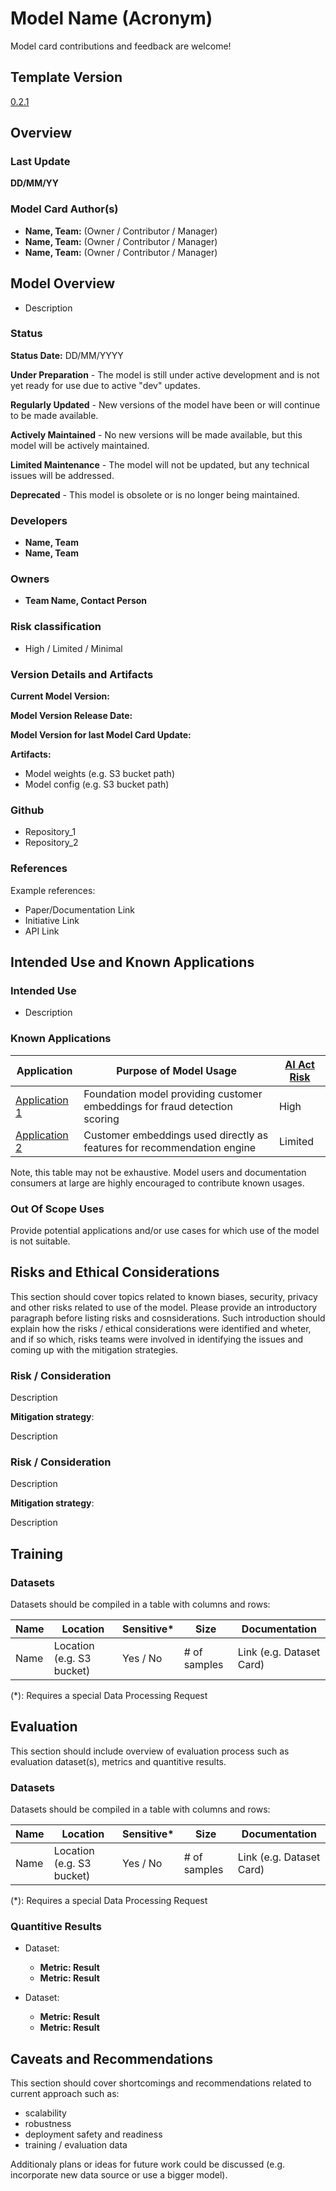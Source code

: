 <h1>Model Name (Acronym)</h1>

Model card contributions and feedback are welcome!

## Template Version
<!-- scope: telescope -->
<!-- info: link to model card version -->
[0.2.1](https://github.fake.domain/aithics/ai-ml-system-documentation-guidelines-and-templates/tags)

## Overview

### Last Update
<!-- info: Remember to add reference to version control document or system. -->
**DD/MM/YY**

### Model Card Author(s)
<!-- info: Authors should get credit in overview section

Select one or more roles per author and reference author's
emails to ease communication and add transparency. -->

- **Name, Team:** (Owner / Contributor / Manager)
- **Name, Team:** (Owner / Contributor / Manager)
- **Name, Team:** (Owner / Contributor / Manager)

## Model Overview

- Description
<!-- info: Brief (max 200 words) description of the model architecture and the task(s) it was trained to solve. -->

### Status
<!-- scope: telescope -->
<!-- info: Select **one:** -->
**Status Date:** DD/MM/YYYY

**Under Preparation** - The model is still under active development
and is not yet ready for use due to active "dev" updates.

**Regularly Updated** - New versions of the model
have been or will continue to be made available.

**Actively Maintained** - No new versions will be made
available, but this model will
be actively maintained.

**Limited Maintenance** - The model will not be updated,
but any technical issues will be
addressed.

**Deprecated** - This model is obsolete or is
no longer being maintained.

### Developers

- **Name, Team**
- **Name, Team**

### Owners
<!-- info: Remember to reference developers and owners emails. -->
- **Team Name, Contact Person**

### Risk classification

<!-- info: Use the AI Act risk classification criteria found here: http://ai-act.eu/risk.
Reference assesment document if possible. -->
- High / Limited / Minimal

### Version Details and Artifacts
<!-- scope: periscope -->
<!-- info: Provide details about the current model version
and which model version the current model card corresponds to.

For models without version number, use "Not currently tracked"
but be sure to track the release date of the model.
-->
**Current Model Version:** 

**Model Version Release Date:** 

**Model Version for last Model Card Update:**

**Artifacts:**


- Model weights (e.g. S3 bucket path)
- Model config (e.g. S3 bucket path)

### Github
<!-- info: Remember to link repositories. -->
- Repository_1
- Repository_2

### References

Example references:

- Paper/Documentation Link
- Initiative Link
- API Link

## Intended Use and Known Applications

### Intended Use
<!-- info: This section focuses on the initial purpose and/or reasoning
for creating the model.-->

- Description

### Known Applications
<!-- info: Fill out the following section if the model has any
current known usages.
-->

| **Application**   | **Purpose of Model Usage**                                                 | **[AI Act Risk](https://digital-strategy.ec.europa.eu/en/policies/regulatory-framework-ai)** |
|-------------------|----------------------------------------------------------------------------|----------------------------------------------------------------------------------------------|
| [Application 1]() | Foundation model providing customer embeddings for fraud detection scoring | High                                                                                         |
| [Application 2]() | Customer embeddings used directly as features for recommendation engine    | Limited                                                                                      |

Note, this table may not be exhaustive.  Model users and documentation consumers at large
are highly encouraged to contribute known usages.

### Out Of Scope Uses

Provide potential applications and/or use cases for which use of the model is not suitable.

## Risks and Ethical Considerations

This section should cover topics related to known biases, security, privacy and other risks related to use of the model. Please provide an introductory paragraph before listing risks and cosnsiderations. Such introduction should explain
how the risks / ethical considerations were identified
and wheter, and if so which, risks teams were involved in identifying the issues and coming up with the mitigation strategies.

### Risk / Consideration

Description

**Mitigation strategy**:

Description

### Risk / Consideration

Description

**Mitigation strategy**:

Description

## Training
<!-- info: This section should include overview regarding training process such as training dataset(s), training task (ex. next token prediction, pixel-wise classification). -->

### Datasets

Datasets should be compiled in a table with columns and rows:

| Name | Location | Sensitive* | Size | Documentation |
|------|----------|------------|------|---------------|
| Name | Location (e.g. S3 bucket) | Yes / No | # of samples | Link (e.g. Dataset Card) |


(*): Requires a special Data Processing Request

## Evaluation
<!-- info: Remember to reference metrics definitions and results variance (if available.) -->
This section should include overview of evaluation process such as evaluation dataset(s), metrics and quantitive results.


### Datasets

Datasets should be compiled in a table with columns and rows:

| Name | Location | Sensitive* | Size | Documentation |
|------|----------|------------|------|---------------|
| Name | Location (e.g. S3 bucket) | Yes / No | # of samples | Link (e.g. Dataset Card) |

(*): Requires a special Data Processing Request

### Quantitive Results
<!-- info: Please provide rationales for selected metrics.  -->
- Dataset:
  - **Metric: Result**
  - **Metric: Result**

- Dataset:
  - **Metric: Result**
  - **Metric: Result**

## Caveats and Recommendations

This section should cover shortcomings and recommendations related to current approach such as:

- scalability
- robustness
- deployment safety and readiness
- training / evaluation data


Additionaly plans or ideas for future work could be discussed (e.g. incorporate new data source or use a bigger model).
